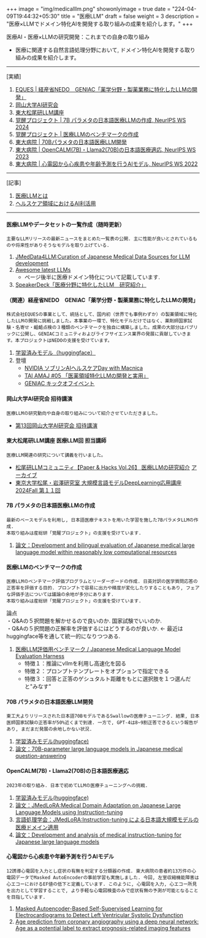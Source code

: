 +++
image = "img/medicalllm.png"
showonlyimage = true
date = "224-04-09T19:44:32+05:30"
title = "医療LLM"
draft = false
weight = 3
description = "医療×LLMでドメイン特化AIを開発する取り組みの成果を紹介します。"
+++

医療AI・医療×LLMの研究開発：これまでの自身の取り組み
- 医療に関連する自然言語処理分野において, ドメイン特化AIを開発する取り組みの成果を紹介します。
<!--more-->

---
[実績]
1. [EQUES | 経産省NEDO　GENIAC「薬学分野・製薬業務に特化したLLMの開発」](#anchor8)
1. [岡山大学AI研究会](#anchor7)  
1. [東大松尾研LLM講座](#anchor6)    
1. [覚醒プロジェクト | 7B パラメタの日本語医療LLMの作成, NeurIPS WS 2024](#anchor5)
1. [覚醒プロジェクト | 医療LLMのベンチマークの作成](#anchor4)  
1. [東大病院 | 70Bパラメタの日本語医療LLM開発](#anchor3)    
1. [東大病院 | OpenCALM(7B)・Llama2(70B)の日本語医療適応, NeurIPS WS 2023](#anchor2)  
1. [東大病院 | 心電図から心疾患や年齢予測を行うAIモデル, NeurIPS WS 2022](#anchor1)  
---
[記事]
1. [医療LLMとは](https://stardust-coder.github.io/myportfolio/portfolio/medicalllm/)
2. [ヘルスケア領域におけるAI利活用](https://stardust-coder.github.io/myportfolio/portfolio/blog_1/)
---

<a id="anchor0"></a>
#### 医療LLMやデータセットの一覧作成（随時更新）

```
主要なLLMリリースの最新ニュースをまとめた一覧表の公開. 主に性能が良いとされているものや将来性がありそうなモデルを取り上げている.
```

1. [JMedData4LLM:Curation of Japanese Medical Data Sources for LLM development](https://github.com/stardust-coder/jmed-data-for-llm)
1. [Awesome latest LLMs](https://github.com/stardust-coder/awesome-latest-LLM)
    - ページ後半に医療ドメイン特化について記載しています.
1. [SpeakerDeck「医療分野に特化したLLM　研究紹介」](https://speakerdeck.com/stardust11)


<a id="anchor8"></a>
#### （関連）経産省NEDO　GENIAC「薬学分野・製薬業務に特化したLLMの開発」
```
株式会社EQUESの事業として、統括として、国内初（世界でも事例わずか）の製薬領域に特化したLLMの開発に挑戦しました。本事業の一環で、特化モデルだけではなく、薬剤師国家試験・名寄せ・齟齬点検の３種類のベンチマークを独自に構築しました。成果の大部分はパブリックに公開し、GENIACコミュニティおよびライフサイエンス業界の発展に貢献していきます。本プロジェクトはNEDOの支援を受けています。
```

1. [学習済みモデル（huggingface）](https://huggingface.co/collections/EQUES/jpharmatron-680a330b4dfce3ac43009984)
1. 登壇
    - [NVIDIA ソブリンAIヘルスケアDay with Macnica](https://go.macnica.co.jp/Entry-CLV-RS-NV-20250417-Sovereign-AI-Healthcare-Day.html)
    - [TAI AMAJ #05 「医薬領域特化LLMの開発と実用」](https://lu.ma/mzxodxyl)
    - [GENIAC キックオフイベント](https://www.youtube.com/watch?v=aISmHo47mDY)

<a id="anchor7"></a>
#### 岡山大学AI研究会 招待講演
```
医療LLMの研究動向や自身の取り組みについて紹介させていただきました。
```
- [第13回岡山大学AI研究会 招待講演](https://www.cc.okayama-u.ac.jp/imelab/ouai/index.html)


<a id="anchor6"></a>
#### 東大松尾研LLM講座 医療LLM回 担当講師
```
医療LLM関連の研究について講義を行いました。
```
- [松尾研LLMコミュニティ【Paper & Hacks Vol.26】 医療LLMの研究紹介](https://matsuolab-community.connpass.com/event/336858/) [アーカイブ](https://youtu.be/a4U2iFg48SY)
- [東京大学松尾・岩澤研究室 大規模言語モデルDeepLearning応用講座 2024Fall 第１１回](https://weblab.t.u-tokyo.ac.jp/education/large-language-model/) 

<a id="anchor5"></a>
#### 7B パラメタの日本語医療LLMの作成

```
最新のベースモデルを利用し, 日本語医療テキストを用いた学習を施した7BパラメタLLMの作成.    
本取り組みは産総研「覚醒プロジェクト」の支援を受けています.
```

1. [論文：Development and bilingual evaluation of Japanese medical large language model within reasonably low computational resources](https://arxiv.org/pdf/2409.11783)


<a id="anchor4"></a>
#### 医療LLMのベンチマークの作成

```
医療LLMのベンチマーク評価プログラムとリーダーボードの作成. 日英対訳の医学質問応答の正答率を評価する目的. プロンプトで容易に出力や精度が変化したりすることもあり, フェアな評価手法については議論の余地が多分にあります. 
本取り組みは産総研「覚醒プロジェクト」の支援を受けています.
```
論点  
・Q&Aの５択問題を解かせるので良いのか.  国家試験でいいのか.  
・Q&Aの５択問題の正解率を評価するにはどうするのが良いか. ← 最近はhuggingface等を通して統一的になりつつある.

1. [医療LLM評価用ベンチマーク / Japanese Medical Language Model Evaluation Harness](https://github.com/stardust-coder/japanese-lm-med-harness)
    - 特徴１：推論にvllmを利用し高速化を図る
    - 特徴２：プロンプトテンプレートをオプションで指定できる
    - 特徴３：回答と正答のゲシュタルト距離をもとに選択肢を１つ選んだと"みなす"


<a id="anchor3"></a>
#### 70B パラメタの日本語医療LLM開発

```
東工大よりリリースされた日本語70BモデルであるSwallowの医療チューニング. 結果, 日本医師国家試験の正答率が50%近くまで到達. 一方で, GPT-4は8~9割正答できるという報告があり, まだまだ発展の余地しかない状況.
```

1. [学習済みモデル(huggingface)](https://huggingface.co/AIgroup-CVM-utokyohospital/MedSwallow-70b)
1. [論文：70B-parameter large language models in Japanese medical question-answering](https://arxiv.org/abs/2406.14882)



<a id="anchor2"></a>
#### OpenCALM(7B)・Llama2(70B)の日本語医療適応

```
2023年の取り組み. 日本で初めてLLMの医療チューニングへの挑戦.
```

1. [学習済みモデル(huggingface)](https://huggingface.co/AIgroup-CVM-utokyohospital/llama2-jmedlora-3000)
1. [論文：JMedLoRA:Medical Domain Adaptation on Japanese Large Language Models using Instruction-tuning](https://arxiv.org/abs/2310.10083) 
1. [言語処理学会：JMedLoRA:Instruction-tuning による日本語大規模モデルの医療ドメイン適用](https://www.anlp.jp/proceedings/annual_meeting/2024/pdf_dir/P9-4.pdf)
1. [論文：Development and analysis of medical instruction-tuning for Japanese large language models](https://accscience.com/journal/AIH/articles/online_first/1381)




<a id="anchor1"></a>
#### 心電図から心疾患や年齢予測を行うAIモデル

```
12誘導心電図を入力とし症状の有無を判定する分類器の作成. 東大病院の患者約13万件の心電図データでMasked AutoEncoderの事前学習も実施しました. 今回, 左室収縮機能障害は心エコーにおけるEF値の低下と定義しています. このように, 心電図を入力, 心エコー所見を出力として学習することで, より手軽な心電図検査のみで症状有無の予測が可能となることを目指しています.
```

1. [Masked Autoencoder-Based Self-Supervised Learning for Electrocardiograms to Detect Left Ventricular Systolic Dysfunction](https://neurips.cc/media/PosterPDFs/NeurIPS%202022/60064.png?t=1669681561.7912426)
1. [Age prediction from coronary angiography using a deep neural network: Age as a potential label to extract prognosis-related imaging features](https://journals.plos.org/plosone/article?id=10.1371/journal.pone.0276928)





